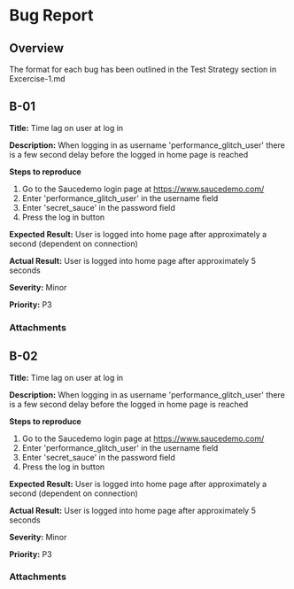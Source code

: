 # Bug Report

## Overview

The format for each bug has been outlined in the Test Strategy section in Excercise-1.md


## B-01

**Title:**
Time lag on user at log in

**Description:**
When logging in as username 'performance_glitch_user' there is a few second delay before the logged in home page is reached

**Steps to reproduce**

1. Go to the Saucedemo login page at https://www.saucedemo.com/
2. Enter 'performance_glitch_user' in the username field
3. Enter 'secret_sauce' in the password field
4. Press the log in button



**Expected Result:**
User is logged into home page after approximately a second (dependent on connection)

**Actual Result:**
User is logged into home page after approximately 5 seconds

**Severity:**
Minor

**Priority:**
P3

### Attachments

## B-02

**Title:**
Time lag on user at log in

**Description:**
When logging in as username 'performance_glitch_user' there is a few second delay before the logged in home page is reached

**Steps to reproduce**

1. Go to the Saucedemo login page at https://www.saucedemo.com/
2. Enter 'performance_glitch_user' in the username field
3. Enter 'secret_sauce' in the password field
4. Press the log in button



**Expected Result:**
User is logged into home page after approximately a second (dependent on connection)

**Actual Result:**
User is logged into home page after approximately 5 seconds

**Severity:**
Minor

**Priority:**
P3

### Attachments